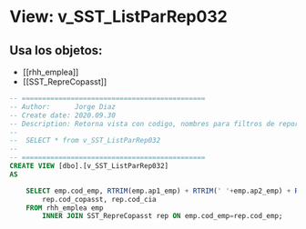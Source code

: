 # View: v_SST_ListParRep032

## Usa los objetos:
- [[rhh_emplea]]
- [[SST_RepreCopasst]]

```sql
-- =============================================
-- Author:		Jorge Diaz
-- Create date: 2020.09.30
-- Description:	Retorna vista con codigo, nombres para filtros de reporte SST032
--
--	SELECT * from v_SST_ListParRep032
--
-- =============================================
CREATE VIEW [dbo].[v_SST_ListParRep032]
AS

	SELECT emp.cod_emp, RTRIM(emp.ap1_emp) + RTRIM(' '+emp.ap2_emp) + RTRIM(' '+emp.nom_emp) as nombres, 
		rep.cod_copasst, rep.cod_cia 
	FROM rhh_emplea emp 
		INNER JOIN SST_RepreCopasst rep ON emp.cod_emp=rep.cod_emp;


```
